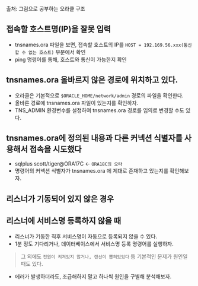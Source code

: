 <p>출처: 그림으로 공부하는 오라클 구조</p>
<h2 id="접속할-호스트명ip을-잘못-입력">접속할 호스트명(IP)을 잘못 입력</h2>
<ul>
<li>tnsnames.ora 파일을 보면, 접속할 호스트의 IP를 
<code>HOST = 192.169.56.xxx(통신할 수 없는 호스트)</code> 부분에서 확인</li>
<li>ping 명령어를 통해, 호스트와 통신이 가능한지 확인</li>
</ul>
<h2 id="tnsnamesora-올바르지-않은-경로에-위치하고-있다">tnsnames.ora 올바르지 않은 경로에 위치하고 있다.</h2>
<ul>
<li>오라클은 기본적으로 <code>$ORACLE_HOME/network/admin</code> 경로의 파일을 확인한다.</li>
<li>올바른 경로에 tnsnames.ora 파일이 있는지를 확인하자. </li>
<li>TNS_ADMIN 환경변수를 설정하여 tnsnames.ora 경로를 임의로 변경할 수도 있다.</li>
</ul>
<h2 id="tnsnamesora에-정의된-내용과-다른-커넥션-식별자를-사용해서-접속을-시도했다">tnsnames.ora에 정의된 내용과 다른 커넥션 식별자를 사용해서 접속을 시도했다</h2>
<ul>
<li>sqlplus scott/tiger@ORA17C &lt;- <code>ORA18C의 오타</code></li>
<li>명령어의 커넥션 식별자가 tnsnames.ora 에 제대로 존재하고 있는지를 확인해보자. </li>
</ul>
<h2 id="리스너가-기동되어-있지-않은-경우">리스너가 기동되어 있지 않은 경우</h2>
<h2 id="리스너에-서비스명-등록하지-않을-때">리스너에 서비스명 등록하지 않을 때</h2>
<ul>
<li>리스너가 기동한 직후 서비스명이 자동으로 등록되지 않을 수 있다. </li>
<li>1분 정도 기다리거나, 데이터베이스에서 서비스명 등록 명령어를 실행하자. </li>
</ul>
<blockquote>
<p>그 외에도 <code>전원이 켜져있지 않거나, 랜선이 뽑혀있었다</code> 등 기본적인 문제가 원인일 때도 있다.</p>
</blockquote>
<ul>
<li>에러가 발생하더라도, 조급해하지 말고 하나씩 원인을 구별해 분석해보자. </li>
</ul>